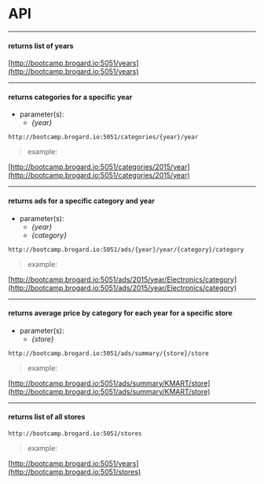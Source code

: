 # API


----

#### returns list of years
[http://bootcamp.brogard.io:5051/years](http://bootcamp.brogard.io:5051/years)

----

#### returns categories for a specific year
- parameter(s):
  - _{year}_

`http://bootcamp.brogard.io:5051/categories/{year}/year`

>example:

[http://bootcamp.brogard.io:5051/categories/2015/year](http://bootcamp.brogard.io:5051/categories/2015/year)

----

#### returns ads for a specific category and year
- parameter(s):
  - _{year}_
  - _{category}_

`http://bootcamp.brogard.io:5051/ads/{year}/year/{category}/category`

>example:

[http://bootcamp.brogard.io:5051/ads/2015/year/Electronics/category](http://bootcamp.brogard.io:5051/ads/2015/year/Electronics/category)

----

#### returns average price by category for each year for a specific store
- parameter(s):
  - _{store}_

`http://bootcamp.brogard.io:5051/ads/summary/{store}/store`

>example:

[http://bootcamp.brogard.io:5051/ads/summary/KMART/store](http://bootcamp.brogard.io:5051/ads/summary/KMART/store)

----

#### returns list of all stores

`http://bootcamp.brogard.io:5051/stores`

>example:
>
[http://bootcamp.brogard.io:5051/years](http://bootcamp.brogard.io:5051/stores)